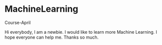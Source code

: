 # MachineLearning
Course-April

Hi everybody,
I am a newbie. I would like to learn more Machine Learning. I hope everyone can help me. Thanks so much.
